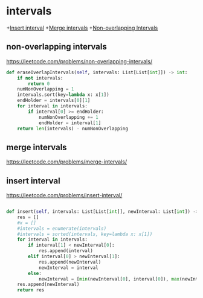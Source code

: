 # intervals
+[Insert interval](#insert-interval)
+[Merge intervals](#merge-intervals)
+[Non-overlapping Intervals](#non-overlapping-intervals)

## non-overlapping intervals

https://leetcode.com/problems/non-overlapping-intervals/

```python
def eraseOverlapIntervals(self, intervals: List[List[int]]) -> int:
    if not intervals:
        return 0
    numNonOverlapping = 1
    intervals.sort(key=lambda x: x[1])
    endHolder = intervals[0][1]
    for interval in intervals:
        if interval[0] >= endHolder:
            numNonOverlapping += 1
            endHolder = interval[1]
    return len(intervals) - numNonOverlapping

```

## merge intervals

https://leetcode.com/problems/merge-intervals/

## insert interval

https://leetcode.com/problems/insert-interval/
```python

def insert(self, intervals: List[List[int]], newInterval: List[int]) -> List[List[int]]:
    res = []
    #x = []
    #intervals = enumerate(intervals)
    #intervals = sorted(intervals, key=lambda x: x[1])
    for interval in intervals:
        if interval[1] < newInterval[0]:
            res.append(interval)
        elif interval[0] > newInterval[1]:
            res.append(newInterval)
            newInterval = interval
        else:
            newInterval = [min(newInterval[0], interval[0]), max(newInterval[1], interval[1])]            
    res.append(newInterval)
    return res

```
